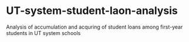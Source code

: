 # UT-system-student-laon-analysis
Analysis of accumulation and acquring of student loans among first-year students in UT system schools
